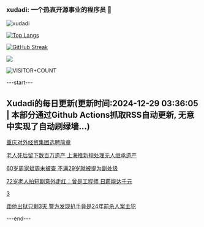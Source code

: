 ### xudadi: 一个热衷开源事业的程序员 👋

![xudadi](https://github-readme-stats-git-masterorgs-github-readme-stats-team.vercel.app/api?username=xudadi)

[![Top Langs](https://github-readme-stats.vercel.app/api/top-langs/?username=xudadi)](https://github.com/anuraghazra/github-readme-stats)

[![GitHub Streak](https://streak-stats.demolab.com?user=xudadi&locale=zh_Hans)](https://git.io/streak-stats)

![](https://raw.githubusercontent.com/xudadi/xudadi/main/assets/github-contribution-grid-snake.svg)

![VISITOR+COUNT](https://komarev.com/ghpvc/?username=xudadi&label=VISITOR+COUNT)


---start---

## Xudadi的每日更新(更新时间:2024-12-29 03:36:05 | 本部分通过Github Actions抓取RSS自动更新, 无意中实现了自动刷绿墙...)

[重庆对外经贸集团选聘简章](https://www.gongkaoleida.com/article/2247742)

[老人死后留下数百万遗产 上海推新规处理无人继承遗产](https://m.163.com/news/article/JKH2P2OT055040N3.html)

[60岁周家斌周末被查 不满29岁就被提为副处级](https://m.163.com/news/article/JKH9BSOT0001899O.html)

[72岁老人拍短剧意外走红：曾是工程师 日薪能达千元](https://m.163.com/news/article/JKGKUDKB053469LG.html)

[3](https://m.163.com/touch/news/sub/domestic)

[距他出狱只剩3天 警方发现扒手竟是24年前杀人案主犯](https://m.163.com/news/article/JKGQF5SM0514R9P4.html)

---end---
